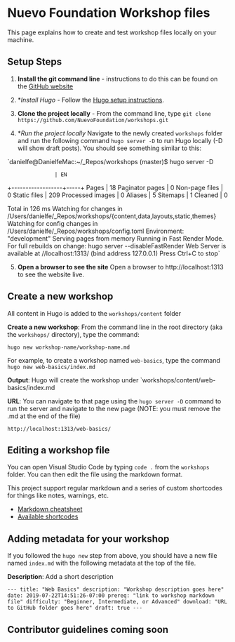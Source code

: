 # Nuevo Foundation Workshop files

This page explains how to create and test workshop files locally on your machine.

## Setup Steps

1. **Install the git command line** - instructions to do this can be found on the [GitHub website](https://help.github.com/en/articles/set-up-git)

2. \*_Install Hugo_ - Follow the [Hugo setup instructions](https://gohugo.io/getting-started/installing).

3. **Clone the project locally** - From the command line, type `git clone https://github.com/NuevoFoundation/workshops.git`

4. \*_Run the project locally_ Navigate to the newly created `workshops` folder and run the following command `hugo server -D` to run Hugo locally (-D will show draft posts). You should see something similar to this:

`danielfe@DanielfeMac:~/\_Repos/workshops (master)\$ hugo server -D

                   | EN

+------------------+-----+
Pages | 18
Paginator pages | 0
Non-page files | 0
Static files | 209
Processed images | 0
Aliases | 5
Sitemaps | 1
Cleaned | 0

Total in 126 ms
Watching for changes in /Users/danielfe/\_Repos/workshops/{content,data,layouts,static,themes}
Watching for config changes in /Users/danielfe/\_Repos/workshops/config.toml
Environment: "development"
Serving pages from memory
Running in Fast Render Mode. For full rebuilds on change: hugo server --disableFastRender
Web Server is available at //localhost:1313/ (bind address 127.0.0.1)
Press Ctrl+C to stop`

5. **Open a browser to see the site** Open a browser to http://localhost:1313 to see the website live.

## Create a new workshop

All content in Hugo is added to the `workshops/content` folder

**Create a new workshop**: From the command line in the root directory (aka the `workshops/` directory), type the command:

`hugo new workshop-name/workshop-name.md`

For example, to create a workshop named `web-basics`, type the command `hugo new web-basics/index.md`

**Output**: Hugo will create the workshop under `workshops/content/web-basics/index.md

**URL**: You can navigate to that page using the `hugo server -D` command to run the server and navigate to the new page (NOTE: you must remove the .md at the end of the file)

`http://localhost:1313/web-basics/`

## Editing a workshop file

You can open Visual Studio Code by typing `code .` from the `workshops` folder. You can then edit the file using the markdown format.

This project support regular markdown and a series of custom shortcodes for things like notes, warnings, etc.

- [Markdown cheatsheet](https://github.com/adam-p/markdown-here/wiki/Markdown-Cheatsheet)
- [Available shortcodes](https://github.com/adam-p/markdown-here/wiki/Markdown-Cheatsheet)

## Adding metadata for your workshop

If you followed the `hugo new` step from above, you should have a new file named `index.md` with the following metadata at the top of the file.

**Description**: Add a short description

`--- title: "Web Basics" description: "Workshop description goes here" date: 2019-07-22T14:51:26-07:00 prereq: "link to workshop markdown file" difficulty: "Beginner, Intermediate, or Advanced" download: "URL to GitHub folder goes here" draft: true ---`

## Contributor guidelines coming soon

